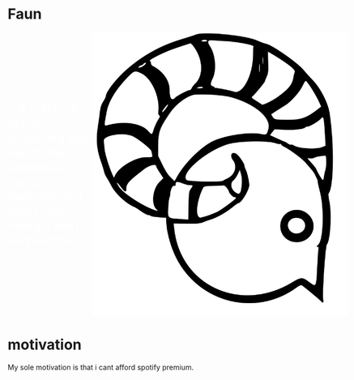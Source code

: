 # **Faun**

<div style="display:flex;color:white;flex-direction:row; align-items: center;justify-content:space-between">
    <div>
        <span style="font-size: 24px;margin:20px">A fullstack app for streaming and automated download of music. Implemented with Flask, mongo, next and android.
</span>
    </div>
    <img src="doc/logo/logo.svg"></div></div>



# motivation

My sole motivation is that i cant afford spotify premium.



